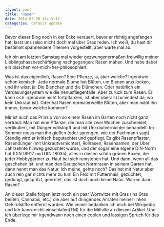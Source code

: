 ```yaml
---
layout: post
title: "Rasen"
date: 2014-03-20 14:13:12
categories: default update
---
```


Bevor dieser Blog noch in der Ecke verauert, bevor er richtig angefangen hat, lasst uns (also mich) doch mal über Gras reden. Ich weiß, du hast dir bestimmt spannendere Themen vorgestellt, aber warte mal ab.

Ich bin am letzten Samstag mal wieder gezwungenermaßen freiwillig meiner Lieblingshassbeschäftigung nachgegangen: Rasen mähen. Und habe dabei ein bisschen vor-mich-her-philosophiert.

Was ist das eigentlich, Rasen? Eine Pflanze, ja, aber welche? Irgendwie schon komisch: Jede normale Blume hat Blüten, um Bienen anzulocken, und ihr wisst ja: Die Bienchen und die Blümchen. Oder natürlich ein Verdauungssystem wie die Venusfliegenfalle. Aber zurück zum Rasen. Er kann sich irgendwie nicht fortpflanzen, ist aber überall (zumindest da, wo kein Unkraut ist). Oder hat Rasen normalerweiße Blüten, aber man mäht ihn immer, bevor welche kommen?

Mir ist auch das Prinzip von so einem Rasen im Garten noch nicht ganz vertraut: Man hat eine Pflanze, die man alle zwei Wochen zuschneidet, vertikutiert, mit Dünger vollstopft und mit Unkrautvernichter behandelt. Im Sommer muss man ihn gießen (oder sprengen, wie der Fachmann sagt). Ständig wird er kritisch begutachtet und gepflegt. Es gibt Rasenpflaster, Rasendünger (mit Unkrautvernichter), Rollrasen, Rasensamen, der Über Jahrzehnte hinweg gezüchtet wurde, und der sogar eine eigene DIN-Norm hat (DIN 18917 und DIN 18035), alles in diesen schön grünen Boxen, die jeder Hobbygärtner zu Hauf bei sich rumstehen hat. Und dann, wenn all das geschehen ist, und man den Deutschen Normrasen in seinem Garten hat, dann nennt man das Natur. Ich meine, gehts noch? Das hat mit Natur aber auch rein gar nichts mehr zu tun! Ein Feld mit Futtermais, gezüchtet, gedüngt, gespritzt, geerntet, das ist doch auch keine Natur. Warum dann Rasen?

An dieser Stelle folgen jetzt noch ein paar Wortwitze mit Gras (ins Gras beißen, Cannabis, etc.) die aber auf dringendes Anraten meiner linken Gehirnhälfte entfernt wurden. Wie immer bedanken ich mich bei Wikipedia und Ich-kann-nicht-einschlafen(TM) für die Mithilfe an diesem Artikel. Und ich überlege mir irgendwann noch einen coolen und lässigen Spruch für das Ende.